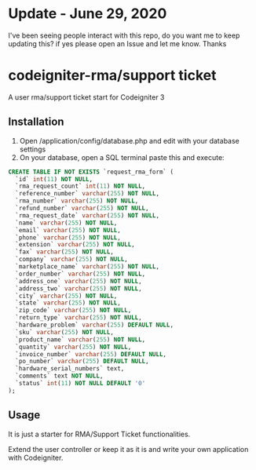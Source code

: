 # Update - June 29, 2020
I've been seeing people interact with this repo, do you want me to keep updating this? if yes please open an Issue and let me know.
Thanks

# codeigniter-rma/support ticket
A user rma/support ticket start for Codeigniter 3

## Installation
1. Open /application/config/database.php and edit with your database settings
2. On your database, open a SQL terminal paste this and execute:

```sql
CREATE TABLE IF NOT EXISTS `request_rma_form` (
  `id` int(11) NOT NULL,
  `rma_request_count` int(11) NOT NULL,
  `reference_number` varchar(255) NOT NULL,
  `rma_number` varchar(255) NOT NULL,
  `refund_number` varchar(255) NOT NULL,
  `rma_request_date` varchar(255) NOT NULL,
  `name` varchar(255) NOT NULL,
  `email` varchar(255) NOT NULL,
  `phone` varchar(255) NOT NULL,
  `extension` varchar(255) NOT NULL,
  `fax` varchar(255) NOT NULL,
  `company` varchar(255) NOT NULL,
  `marketplace_name` varchar(255) NOT NULL,
  `order_number` varchar(255) NOT NULL,
  `address_one` varchar(255) NOT NULL,
  `address_two` varchar(255) NOT NULL,
  `city` varchar(255) NOT NULL,
  `state` varchar(255) NOT NULL,
  `zip_code` varchar(255) NOT NULL,
  `return_type` varchar(255) NOT NULL,
  `hardware_problem` varchar(255) DEFAULT NULL,
  `sku` varchar(255) NOT NULL,
  `product_name` varchar(255) NOT NULL,
  `quantity` varchar(255) NOT NULL,
  `invoice_number` varchar(255) DEFAULT NULL,
  `po_number` varchar(255) DEFAULT NULL,
  `hardware_serial_numbers` text,
  `comments` text NOT NULL,
  `status` int(11) NOT NULL DEFAULT '0'
);
```
## Usage
It is just a starter for RMA/Support Ticket functionalities.

Extend the user controller or keep it as it is and write your own application with Codeigniter.
